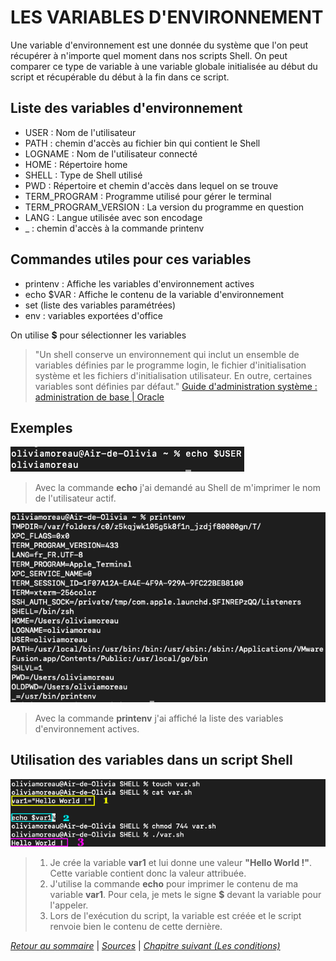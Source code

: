 # LES VARIABLES D'ENVIRONNEMENT

Une variable d'environnement est une donnée du système que l'on peut récupérer à n'importe quel moment dans nos scripts Shell. On peut comparer ce type de variable à une variable globale initialisée au début du script et récupérable du début à la fin dans ce script.

## Liste des variables d'environnement

* USER : Nom de l'utilisateur
* PATH : chemin d'accès au fichier bin qui contient le Shell
* LOGNAME : Nom de l'utilisateur connecté
* HOME : Répertoire home
* SHELL : Type de Shell utilisé
* PWD : Répertoire et chemin d'accès dans lequel on se trouve
* TERM_PROGRAM : Programme utilisé pour gérer le terminal
* TERM_PROGRAM_VERSION : La version du programme en question
* LANG : Langue utilisée avec son encodage
* _ : chemin d'accès à la commande printenv



## Commandes utiles pour ces variables

* printenv : Affiche les variables d'environnement actives
* echo $VAR : Affiche le contenu de la variable d'environnement 
* set (liste des variables paramétrées)
* env : variables exportées d'office 

On utilise **$** pour sélectionner les variables

>"Un shell conserve un environnement qui inclut un ensemble de variables définies par le programme login, le fichier d'initialisation système et les fichiers d'initialisation utilisateur. En outre, certaines variables sont définies par défaut." [Guide d'administration système : administration de base | Oracle](https://docs.oracle.com/cd/E24843_01/html/E23288/userconcept-23295.html)

## Exemples

![var](./img/var.png)

> Avec la commande **echo** j'ai demandé au Shell de m'imprimer le nom de l'utilisateur actif. 

![printenv](./img/printenv.png)

> Avec la commande **printenv** j'ai affiché la liste des variables d'environnement actives.

## Utilisation des variables dans un script Shell

![script-var](./img/script-var.png)

> 1. Je crée la variable **var1** et lui donne une valeur **"Hello World !"**. Cette variable contient donc la valeur attribuée.
> 2. J'utilise la commande **echo** pour imprimer le contenu de ma variable **var1**. Pour cela, je mets le signe **$** devant la variable pour l'appeler.
> 3. Lors de l'exécution du script, la variable est créée et le script renvoie bien le contenu de cette dernière.

*[Retour au sommaire](../README.md)* | 
*[Sources](./sources.md)* | *[Chapitre suivant (Les conditions)](./conditions.md)*